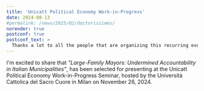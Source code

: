 ```yaml
---
title: 'Unicatt Political Economy Work-in-Progress'
date: 2024-08-13
#permalink: /news/2025/02/doctorissimes/
norender: true
postconf: true
postconf_text: >
  Thanks a lot to all the people that are organizing this recurring event. Extremely useful comments and a super interested crowd, which will surely improve our paper. Special thanks to <a href="https://sites.google.com/view/federicotrombetta/home">Federico Trombetta</a> for hosting me also during the seminar day.<br><br>
---
```


I'm excited to share that <em>"Large-Family Mayors: Undermined Accountability in Italian Municipalities"</em>, has been selected for presenting at the Unicatt Political Economy Work-in-Progress Seminar, hosted by the Università Cattolica del Sacro Cuore in Milan on November 26, 2024.